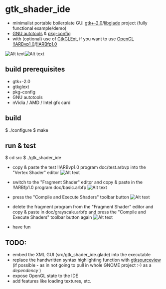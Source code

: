 gtk_shader_ide
==============
- minimalist portable boilerplate GUI [gtk+-2.0](http://www.gtk.org)/[libglade](http://developer.gnome.org/libglade) project (fully functional example/demo)
- [GNU autotools](http://en.wikipedia.org/wiki/GNU_build_system) & [pkg-config](http://www.freedesktop.org/wiki/Software/pkg-config)
- with (optional) use of [GtkGLExt](http://projects.gnome.org/gtkglext), if you want to use [OpenGL](http://www.opengl.org) [!!ARBvp1.0](http://www.opengl.org/registry/specs/ARB/vertex_program.txt)/[!!ARBfp1.0](http://www.opengl.org/registry/specs/ARB/fragment_program.txt)

![Alt text](https://github.com/mbohun/gtk_shader_ide/raw/master/doc/small_gsc_screenshot_20041008-shadowsoft.png "2004-10-08")![Alt text](https://github.com/mbohun/gtk_shader_ide/raw/master/doc/small_gsc_screenshot_20041019-shadowsoft.png "2004-10-19")

build prerequisites
-------------------
- gtk+-2.0
- gtkglext
- pkg-config
- GNU autotools
- nVidia / AMD / Intel gfx card

build
-----
$ ./configure
$ make

run & test
----------
$ cd src
$ ./gtk_shader_ide

- copy & paste the test !!ARBvp1.0 program doc/test.arbvp into the "Vertex Shader" editor
![Alt text](https://github.com/mbohun/gtk_shader_ide/raw/master/doc/small_gsc_screenshot_20041008-shadowsoft.png "2004-10-08")

- switch to the "Fragment Shader" editor and copy & paste in the !!ARBfp1.0 program doc/basic.arbfp
![Alt text](https://github.com/mbohun/gtk_shader_ide/raw/master/doc/small_gsc_screenshot_20041008-shadowsoft.png "2004-10-08")

- press the "Compile and Execute Shaders" toolbar button
![Alt text](https://github.com/mbohun/gtk_shader_ide/raw/master/doc/small_gsc_screenshot_20041008-shadowsoft.png "2004-10-08")

- delete the fragment program from the "Fragment Shader" editor and copy & paste in doc/grayscale.arbfp and press the "Compile and Execute Shaders" toolbar button again
![Alt text](https://github.com/mbohun/gtk_shader_ide/raw/master/doc/small_gsc_screenshot_20041008-shadowsoft.png "2004-10-08")

- have fun 

TODO:
-----
- embed the XML GUI (src/gtk_shader_ide.glade) into the executable
- replace the handwritten syntax highlighting function with [gtksourceview](http://projects.gnome.org/gtksourceview) (if possible - as in not going to pull in whole GNOME project :-) as a _dependency_ )
- expose OpenGL state to the IDE
- add features like loading textures, etc.
